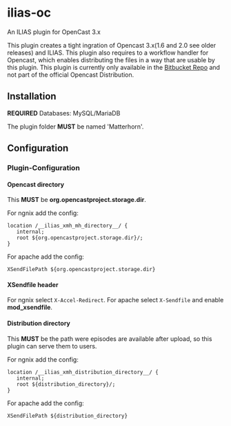 # ilias-oc
An ILIAS plugin for OpenCast 3.x

This plugin creates a tight ingration of Opencast 3.x(1.6 and 2.0 see older releases) and ILIAS.
This plugin also requires to a workflow handler for Opencast, which enables distributing the files in a way that
are usable by this plugin. This plugin is currently only available in the [Bitbucket Repo](https://bitbucket.org/pascalgrube/matterhorn/branch/distribution-ilias)
and not part of the official Opencast Distribution.

## Installation

__REQUIRED__ Databases: MySQL/MariaDB

The plugin folder __MUST__ be named 'Matterhorn'.

## Configuration

### Plugin-Configuration

#### Opencast directory

This __MUST__ be **org.opencastproject.storage.dir**.

For ngnix add the config:
```
location /__ilias_xmh_mh_directory__/ {
   internal;
   root ${org.opencastproject.storage.dir}/;
}
```

For apache add the config:
```
XSendFilePath ${org.opencastproject.storage.dir}
```

#### XSendfile header

For ngnix select `X-Accel-Redirect`.
For apache select `X-Sendfile` and enable **mod_xsendfile**.

#### Distribution directory

This __MUST__ be the path were episodes are available after upload, so this plugin can serve them to users.

For ngnix add the config:
```
location /__ilias_xmh_distribution_directory__/ {
   internal;
   root ${distribution_directory}/;
}
```

For apache add the config:
```
XSendFilePath ${distribution_directory}
```
